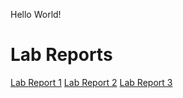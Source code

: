 Hello World!


# Lab Reports
[Lab Report 1](https://daraudom.github.io/cse15l-lab-reports/Lab_Report_1.html)
[Lab Report 2](https://daraudom.github.io/cse15l-lab-reports/Lab_Report_2.html)
[Lab Report 3](https://daraudom.github.io/cse15l-lab-reports/Lab_Report_3.html)
